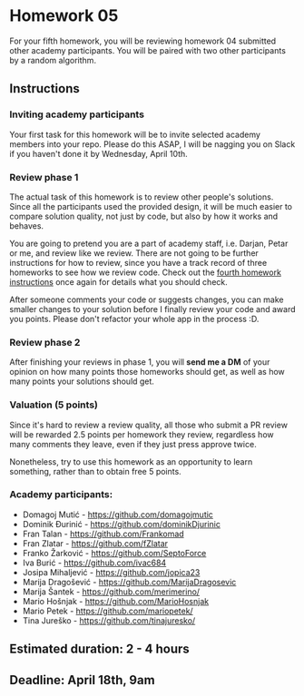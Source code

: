 # Homework 05

For your fifth homework, you will be reviewing homework 04 submitted other academy participants. You will be paired with two other participants by a random algorithm.

## Instructions

### Inviting academy participants

Your first task for this homework will be to invite selected academy members into your repo. Please do this ASAP, I will be nagging you on Slack if you haven't done it by Wednesday, April 10th.

### Review phase 1

The actual task of this homework is to review other people's solutions. Since all the participants used the provided design, it will be much easier to compare solution quality, not just by code, but also by how it works and behaves.

You are going to pretend you are a part of academy staff, i.e. Darjan, Petar or me, and review like we review. There are not going to be further instructions for how to review, since you have a track record of three homeworks to see how we review code. Check out the [fourth homework instructions](./04.md) once again for details what you should check.

After someone comments your code or suggests changes, you can make smaller changes to your solution before I finally review your code and award you points. Please don't refactor your whole app in the process :D.

### Review phase 2

After finishing your reviews in phase 1, you will **send me a DM** of your opinion on how many points those homeworks should get, as well as how many points your solutions should get.

### Valuation (5 points)

Since it's hard to review a review quality, all those who submit a PR review will be rewarded 2.5 points per homework they review, regardless how many comments they leave, even if they just press approve twice.

Nonetheless, try to use this homework as an opportunity to learn something, rather than to obtain free 5 points.

### Academy participants:

- Domagoj Mutić - https://github.com/domagojmutic
- Dominik Đurinić - https://github.com/dominikDjurinic
- Fran Talan - https://github.com/Frankomad
- Fran Zlatar - https://github.com/fZlatar
- Franko Žarković - https://github.com/SeptoForce
- Iva Burić - https://github.com/ivac684
- Josipa Mihaljević - https://github.com/jopica23
- Marija Dragošević - https://github.com/MarijaDragosevic
- Marija Šantek - https://github.com/merimerino/
- Mario Hošnjak - https://github.com/MarioHosnjak
- Mario Petek - https://github.com/mariopetek/
- Tina Jureško - https://github.com/tinajuresko/

## Estimated duration: 2 - 4 hours
## Deadline: April 18th, 9am
